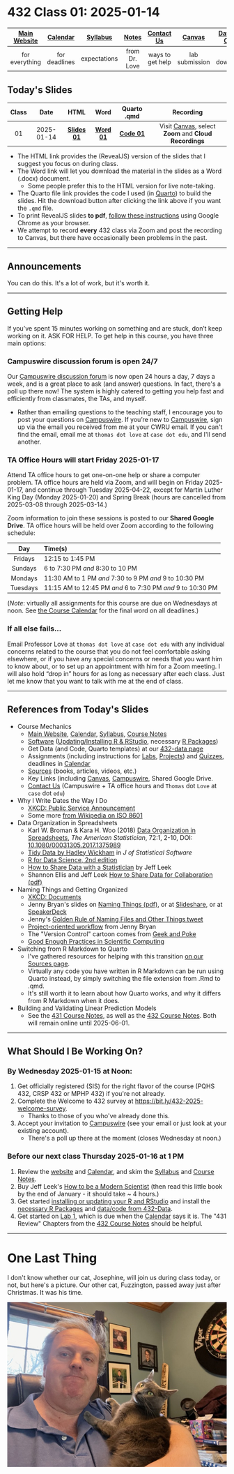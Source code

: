 # 432 Class 01: 2025-01-14

[Main Website](https://thomaselove.github.io/432-2025/) | [Calendar](https://thomaselove.github.io/432-2025/calendar.html) | [Syllabus](https://thomaselove.github.io/432-syllabus-2025/) | [Notes](https://thomaselove.github.io/432-notes/) | [Contact Us](https://thomaselove.github.io/432-2025/contact.html) | [Canvas](https://canvas.case.edu) | [Data and Code](https://github.com/THOMASELOVE/432-data) | [Sources](https://github.com/THOMASELOVE/432-classes-2024/tree/main/sources)
:-----------: | :--------------: | :----------: | :---------: | :-------------: | :-----------: | :------------: |:------:
for everything | for deadlines | expectations | from Dr. Love | ways to get help | lab submission | for downloads | to read

## Today's Slides

Class | Date | HTML | Word | Quarto .qmd | Recording
:---: | :--------: | :------: | :------: | :------: | :-------------:
01 | 2025-01-14 | **[Slides 01](https://thomaselove.github.io/432-slides-2025/slides01.html)** | **[Word 01](https://thomaselove.github.io/432-slides-2025/slides01w.docx)** | **[Code 01](https://github.com/THOMASELOVE/432-slides-2025/blob/main/slides01.qmd)** | Visit [Canvas](https://canvas.case.edu/), select **Zoom** and **Cloud Recordings**

- The HTML link provides the (RevealJS) version of the slides that I suggest you focus on during class.
- The Word link will let you download the material in the slides as a Word (.docx) document.
    - Some people prefer this to the HTML version for live note-taking.
- The Quarto file link provides the code I used (in [Quarto](https://quarto.org/)) to build the slides. Hit the download button after clicking the link above if you want the `.qmd` file.
- To print RevealJS slides **to pdf**, [follow these instructions](https://quarto.org/docs/presentations/revealjs/presenting.html#print-to-pdf) using Google Chrome as your browser.
- We attempt to record **every** 432 class via Zoom and post the recording to Canvas, but there have occasionally been problems in the past.

---

## Announcements
 
You can do this. It's a lot of work, but it's worth it.



---

## Getting Help

If you’ve spent 15 minutes working on something and are stuck, don’t keep working on it. ASK FOR HELP. To get help in this course, you have three main options:

### Campuswire discussion forum is open 24/7

Our [Campuswire discussion forum](https://campuswire.com/) is now open 24 hours a day, 7 days a week, and is a great place to ask (and answer) questions. In fact, there's a poll up there now! The system is highly catered to getting you help fast and efficiently from classmates, the TAs, and myself. 

- Rather than emailing questions to the teaching staff, I encourage you to post your questions on [Campuswire](https://campuswire.com/). If you’re new to [Campuswire](https://campuswire.com/), sign up via the email you received from me at your CWRU email. If you can't find the email, email me at `thomas dot love` at `case dot edu`, and I'll send another.

### TA Office Hours will start Friday 2025-01-17

Attend TA office hours to get one-on-one help or share a computer problem. TA office hours are held via Zoom, and will begin on Friday 2025-01-17, and continue through Tuesday 2025-04-22, except for Martin Luther King Day (Monday 2025-01-20) and Spring Break (hours are cancelled from 2025-03-08 through 2025-03-14.) 

Zoom information to join these sessions is posted to our **Shared Google Drive**. TA office hours will be held over Zoom according to the following schedule:

Day	| Time(s)
:---------: | :-------------------------------------------------------------
Fridays | 12:15 to 1:45 PM
Sundays	| 6 to 7:30 PM *and* 8:30 to 10 PM
Mondays	| 11:30 AM to 1 PM *and* 7:30 to 9 PM *and* 9 to 10:30 PM
Tuesdays | 11:15 AM to 12:45 PM *and* 6 to 7:30 PM *and* 9 to 10:30 PM

(*Note*: virtually all assignments for this course are due on Wednesdays at noon. See [the Course Calendar](https://thomaselove.github.io/432-2025/calendar.html) for the final word on all deadlines.)

### If all else fails...

Email Professor Love at `thomas dot love` at `case dot edu` with any individual concerns related to the course that you do not feel comfortable asking elsewhere, or if you have any special concerns or needs that you want him to know about, or to set up an appointment with him for a Zoom meeting. I will also hold “drop in” hours for as long as necessary after each class. Just let me know that you want to talk with me at the end of class.

---

## References from Today's Slides

- Course Mechanics
    - [Main Website](https://thomaselove.github.io/432-2025/), [Calendar](https://thomaselove.github.io/432-2025/calendar.html), [Syllabus](https://thomaselove.github.io/432-syllabus-2025/), [Course Notes](https://thomaselove.github.io/432-notes/)
    - [Software](https://thomaselove.github.io/432-2025/software.html) ([Updating/Installing R & RStudio](https://thomaselove.github.io/432-2025/software.html#installing-r-and-rstudio), necessary [R Packages](https://thomaselove.github.io/432-2025/software.html#r-packages-to-install))
    - Get Data (and Code, Quarto templates) at our [432-data page](https://github.com/THOMASELOVE/432-data)
    - Assignments (including instructions for [Labs](https://thomaselove.github.io/432-2025/lab1.html), [Projects](https://thomaselove.github.io/432-2025/projA.html)) and [Quizzes](https://thomaselove.github.io/432-2025/quiz1.html), deadlines in [Calendar](https://thomaselove.github.io/432-2025/calendar.html)
    - [Sources](https://github.com/THOMASELOVE/432-sources) (books, articles, videos, etc.)
    - Key Links (including [Canvas](https://canvas.case.edu/), [Campuswire](https://campuswire.com/), Shared Google Drive.
    - [Contact Us](https://thomaselove.github.io/432-2025/contact.html) (Campuswire + TA office hours and `Thomas` dot `Love` at `case` dot `edu`)
- Why I Write Dates the Way I Do
    - [XKCD: Public Service Announcement](https://xkcd.com/1179/)
    - Some more [from Wikipedia on ISO 8601](https://en.wikipedia.org/wiki/ISO_8601)
- Data Organization in Spreadsheets 
    - Karl W. Broman & Kara H. Woo (2018) [Data Organization in Spreadsheets]([pdf/Broman_and_Woo_2018_Data_Organization_in_Spreadsheets.pdf](https://github.com/THOMASELOVE/432-sources/pdf/Broman_and_Woo_2018_Data_Organization_in_Spreadsheets.pdf)), *The American Statistician*, 72:1, 2-10, DOI: [10.1080/00031305.2017.1375989](https://doi.org/10.1080/00031305.2017.1375989)
    - [Tidy Data by Hadley Wickham](https://www.jstatsoft.org/article/view/v059i10) in *J of Statistical Software*
    - [R for Data Science, 2nd edition](https://r4ds.hadley.nz/)
    - [How to Share Data with a Statistician](https://github.com/jtleek/datasharing) by Jeff Leek
    - Shannon Ellis and Jeff Leek [How to Share Data for Collaboration (pdf)](https://peerj.com/preprints/3139v5.pdf)
- Naming Things and Getting Organized
    - [XKCD: Documents](https://xkcd.com/1459/)
    - Jenny Bryan's slides on [Naming Things (pdf)](http://www2.stat.duke.edu/~rcs46/lectures_2015/01-markdown-git/slides/naming-slides/naming-slides.pdf), or at [Slideshare](https://www.slideshare.net/milkers/naming-things), or at [SpeakerDeck](https://speakerdeck.com/jennybc/how-to-name-files)
    - Jenny's [Golden Rule of Naming Files and Other Things tweet](https://twitter.com/jennybryan/status/807805087544328192?lang=en)
    - [Project-oriented workflow](https://www.tidyverse.org/blog/2017/12/workflow-vs-script/) from Jenny Bryan
    - The "Version Control" cartoon comes from [Geek and Poke](https://geek-and-poke.com/)
    - [Good Enough Practices in Scientific Computing](http://bit.ly/good-enuff)
- Switching from R Markdown to Quarto
    - I've gathered resources for helping with this transition [on our Sources page](https://github.com/THOMASELOVE/432-sources).
    - Virtually any code you have written in R Markdown can be run using Quarto instead, by simply switching the file extension from .Rmd to .qmd.
    - It's still worth it to learn about how Quarto works, and why it differs from R Markdown when it does.
- Building and Validating Linear Prediction Models
    - See the [431 Course Notes](https://thomaselove.github.io/431-book/), as well as the [432 Course Notes](https://thomaselove.github.io/432-notes/). Both will remain online until 2025-06-01.

---

## What Should I Be Working On?

### By Wednesday 2025-01-15 at Noon:

1. Get officially registered (SIS) for the right flavor of the course (PQHS 432, CRSP 432 or MPHP 432) if you're not already.
2. Complete the Welcome to 432 survey at <https://bit.ly/432-2025-welcome-survey>.
    - Thanks to those of you who've already done this.
3. Accept your invitation to [Campuswire](https://campuswire.com/) (see your email or just look at your existing account).
    - There's a poll up there at the moment (closes Wednesday at noon.)

### Before our next class Thursday 2025-01-16 at 1 PM

1. Review the [website](https://thomaselove.github.io/432-2025/) and [Calendar](https://thomaselove.github.io/432-2025/calendar.html), and skim the [Syllabus](https://thomaselove.github.io/432-syllabus-2025/) and [Course Notes](https://thomaselove.github.io/432-notes/).
2. Buy Jeff Leek's [How to be a Modern Scientist](https://leanpub.com/modernscientist) (then read this little book by the end of January - it should take ~ 4 hours.)
3. Get started [installing or updating your R and RStudio](https://thomaselove.github.io/432-2025/software.html) and install the [necessary R Packages](https://thomaselove.github.io/432-2025/software.html#r-packages-to-install) and [data/code from 432-Data](https://github.com/THOMASELOVE/432-data).
4. Get started on [Lab 1](https://thomaselove.github.io/432-2025/lab1.html), which is due when the [Calendar](https://thomaselove.github.io/432-2025/calendar.html) says it is. The "431 Review" Chapters from the [432 Course Notes](https://thomaselove.github.io/432-notes/) should be helpful.

---

# One Last Thing

I don't know whether our cat, Josephine, will join us during class today, or not, but here's a picture. Our other cat, Fuzzington, passed away just after Christmas. It was his time.

![](josie_1.jpg)
